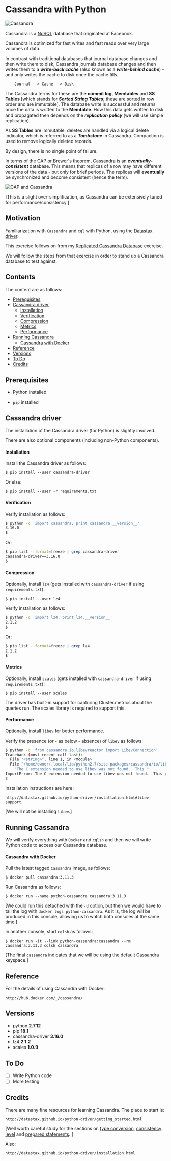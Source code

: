 # Cassandra with Python

![Cassandra](images/Cassandra.png)

Cassandra is a [NoSQL](http://en.wikipedia.org/wiki/NoSQL) database that originated at Facebook.

Cassandra is optimized for fast writes and fast reads over very large volumes of data.

In contrast with traditional databases that journal database changes and then write them to disk,
Cassandra journals database changes and then writes them to a ___write-back cache___ (also known
as a ___write-behind cache___) - and only writes the cache to disk once the cache fills.

```
    Journal --> Cache --> Disk 
```

The Cassandra terms for these are the __commit log__, __Memtables__ and __SS Tables__ [which
stands for ___Sorted String Tables___; these are sorted in row order and are immutable].
The database write is successful and returns once the data is written to the __Memtable__.
How this data gets written to disk and propagated then depends on the ___replication policy___
(we will use simple replication).

As __SS Tables__ are immutable, deletes are handled via a logical delete indicator, which
is referred to as a ___Tombstone___ in Cassandra. Compaction is used to remove logically
deleted records.

By design, there is no single point of failure.

In terms of the [CAP or Brewer's theorem](http://en.wikipedia.org/wiki/Cap_theorem), Cassandra is an ___eventually-consistent___
database. This means that replicas of a row may have different versions of the data - but only for brief periods. The replicas
will __eventually__ be synchronized and become consistent (hence the term).

![CAP and Cassandra](images/CAP_Cassandra.png)

[This is a slight over-simplification, as Cassandra can be extensively tuned for performance/consistency.]

## Motivation

Familiarization with `Cassandra` and `cql` with Python, using the [Datastax driver](http://datastax.github.io/python-driver/index.html).

This exercise follows on from my [Replicated Cassandra Database](http://github.com/mramshaw/Kubernetes/tree/master/Replicated%20Cassandra%20Database) exercise.

We will follow the steps from that exercise in order to stand up a Cassandra database to test against.

## Contents

The content are as follows:

* [Prerequisites](#prerequisites)
* [Cassandra driver](#cassandra-driver)
    * [Installation](#installation)
    * [Verification](#verification)
    * [Compression](#compression)
    * [Metrics](#metrics)
    * [Performance](#performance)
* [Running Cassandra](#running-cassandra)
    * [Cassandra with Docker](#cassandra-with-docker)
* [Reference](#reference)
* [Versions](#versions)
* [To Do](#to-do)
* [Credits](#credits)

## Prerequisites

* Python installed

* `pip` installed

## Cassandra driver

The installation of the Cassandra driver (for Python) is slightly involved.

There are also optional components (including non-Python components).

#### Installation

Install the Cassandra driver as follows:

    $ pip install --user cassandra-driver

Or else:

    $ pip install --user -r requirements.txt

#### Verification

Verify installation as follows:

```bash
$ python -c 'import cassandra; print cassandra.__version__'
3.16.0
$
```

Or:

```bash
$ pip list --format=freeze | grep cassandra-driver
cassandra-driver==3.16.0
$
```

#### Compression

Optionally, install `lz4` (gets installed with `cassandra-driver` if using `requirements.txt`):

    $ pip install --user lz4

Verify installation as follows:

```bash
$ python -c 'import lz4; print lz4.__version__'
2.1.2
$
```

Or:

```bash
$ pip list --format=freeze | grep lz4
2.1.2
$
```

#### Metrics

Optionally, install `scales` (gets installed with `cassandra-driver` if using `requirements.txt`):

    $ pip install --user scales

The driver has built-in support for capturing Cluster.metrics about the queries run. The scales library is required to support this.

#### Performance

Optionally, install `libev` for better performance.

Verify the presence (or - as below - absence) of `libev` as follows:

```bash
$ python -c 'from cassandra.io.libevreactor import LibevConnection'
Traceback (most recent call last):
  File "<string>", line 1, in <module>
  File "/home/owner/.local/lib/python2.7/site-packages/cassandra/io/libevreactor.py", line 33, in <module>
    "The C extension needed to use libev was not found.  This "
ImportError: The C extension needed to use libev was not found.  This probably means that you didn't have the required build dependencies when installing the driver.  See http://datastax.github.io/python-driver/installation.html#c-extensions for instructions on installing build dependencies and building the C extension.
$
```

Installation instructions are here:

    http://datastax.github.io/python-driver/installation.html#libev-support

[We will not be installing `libev`.]

## Running Cassandra

We will verify everything with `Docker` and `cqlsh` and then we will write Python code to access our Cassandra database.

#### Cassandra with Docker

Pull the latest tagged `Cassandra` image, as follows:

    $ docker pull cassandra:3.11.3

Run Cassandra as follows:

    $ docker run --name python-cassandra cassandra:3.11.3

[We could run this detached with the `-d` option, but then we would have to tail the log with `docker logs python-cassandra`.
 As it is, the log will be produced in this console, allowing us to watch both consoles at the same time.]

In another console, start `cqlsh` as follows:

    $ docker run -it --link python-cassandra:cassandra --rm cassandra:3.11.3 cqlsh cassandra

[The final `cassandra` indicates that we will be using the default Cassandra keyspace.]

## Reference

For the details of using Cassandra with Docker:

    http://hub.docker.com/_/cassandra/

## Versions

* python __2.7.12__
* pip __18.1__
* cassandra-driver __3.16.0__
* lz4 __2.1.2__
* scales __1.0.9__

## To Do

- [ ] Write Python code
- [ ] More testing

## Credits

There are many fine resources for learning Cassandra. The place to start is:

    http://datastax.github.io/python-driver/getting_started.html

[Well worth careful study for the sections on
 [type conversion](http://datastax.github.io/python-driver/getting_started.html#type-conversions),
 [consistency level](http://datastax.github.io/python-driver/getting_started.html#setting-a-consistency-level)
and
 [prepared statements](http://datastax.github.io/python-driver/getting_started.html#id2).
]

Also:

    http://datastax.github.io/python-driver/installation.html

